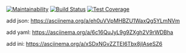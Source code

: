 [![Maintainability](https://api.codeclimate.com/v1/badges/90617fa24b6166d89156/maintainability)](https://codeclimate.com/github/bukharovev/project-lvl2-s455/maintainability)
[![Build Status](https://travis-ci.org/bukharovev/project-lvl2-s455.svg?branch=master)](https://travis-ci.org/bukharovev/project-lvl2-s455)
[![Test Coverage](https://api.codeclimate.com/v1/badges/90617fa24b6166d89156/test_coverage)](https://codeclimate.com/github/bukharovev/project-lvl2-s455/test_coverage)

add json: https://asciinema.org/a/eh0uVVpMHBZU1WaxQg5YLmNVm

add yaml: https://asciinema.org/a/6c16QuJyL9g9ZXgh2V9rWDBha

add ini: https://asciinema.org/a/xSDxNGvZZTEI6Tbx8jIAseSZ6